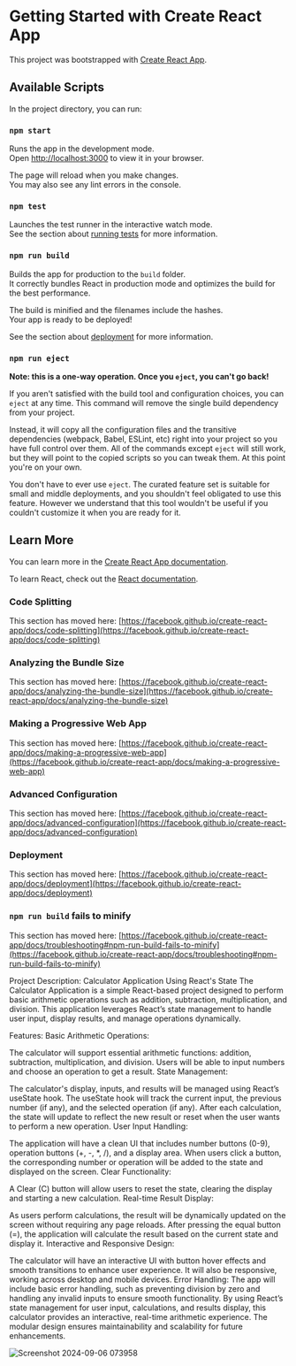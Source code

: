 # Getting Started with Create React App

This project was bootstrapped with [Create React App](https://github.com/facebook/create-react-app).

## Available Scripts

In the project directory, you can run:

### `npm start`

Runs the app in the development mode.\
Open [http://localhost:3000](http://localhost:3000) to view it in your browser.

The page will reload when you make changes.\
You may also see any lint errors in the console.

### `npm test`

Launches the test runner in the interactive watch mode.\
See the section about [running tests](https://facebook.github.io/create-react-app/docs/running-tests) for more information.

### `npm run build`

Builds the app for production to the `build` folder.\
It correctly bundles React in production mode and optimizes the build for the best performance.

The build is minified and the filenames include the hashes.\
Your app is ready to be deployed!

See the section about [deployment](https://facebook.github.io/create-react-app/docs/deployment) for more information.

### `npm run eject`

**Note: this is a one-way operation. Once you `eject`, you can't go back!**

If you aren't satisfied with the build tool and configuration choices, you can `eject` at any time. This command will remove the single build dependency from your project.

Instead, it will copy all the configuration files and the transitive dependencies (webpack, Babel, ESLint, etc) right into your project so you have full control over them. All of the commands except `eject` will still work, but they will point to the copied scripts so you can tweak them. At this point you're on your own.

You don't have to ever use `eject`. The curated feature set is suitable for small and middle deployments, and you shouldn't feel obligated to use this feature. However we understand that this tool wouldn't be useful if you couldn't customize it when you are ready for it.

## Learn More

You can learn more in the [Create React App documentation](https://facebook.github.io/create-react-app/docs/getting-started).

To learn React, check out the [React documentation](https://reactjs.org/).

### Code Splitting

This section has moved here: [https://facebook.github.io/create-react-app/docs/code-splitting](https://facebook.github.io/create-react-app/docs/code-splitting)

### Analyzing the Bundle Size

This section has moved here: [https://facebook.github.io/create-react-app/docs/analyzing-the-bundle-size](https://facebook.github.io/create-react-app/docs/analyzing-the-bundle-size)

### Making a Progressive Web App

This section has moved here: [https://facebook.github.io/create-react-app/docs/making-a-progressive-web-app](https://facebook.github.io/create-react-app/docs/making-a-progressive-web-app)

### Advanced Configuration

This section has moved here: [https://facebook.github.io/create-react-app/docs/advanced-configuration](https://facebook.github.io/create-react-app/docs/advanced-configuration)

### Deployment

This section has moved here: [https://facebook.github.io/create-react-app/docs/deployment](https://facebook.github.io/create-react-app/docs/deployment)

### `npm run build` fails to minify

This section has moved here: [https://facebook.github.io/create-react-app/docs/troubleshooting#npm-run-build-fails-to-minify](https://facebook.github.io/create-react-app/docs/troubleshooting#npm-run-build-fails-to-minify)


Project Description: Calculator Application Using React's State
The Calculator Application is a simple React-based project designed to perform basic arithmetic operations such as addition, subtraction, multiplication, and division. This application leverages React’s state management to handle user input, display results, and manage operations dynamically.

Features:
Basic Arithmetic Operations:

The calculator will support essential arithmetic functions: addition, subtraction, multiplication, and division.
Users will be able to input numbers and choose an operation to get a result.
State Management:

The calculator's display, inputs, and results will be managed using React’s useState hook.
The useState hook will track the current input, the previous number (if any), and the selected operation (if any).
After each calculation, the state will update to reflect the new result or reset when the user wants to perform a new operation.
User Input Handling:

The application will have a clean UI that includes number buttons (0-9), operation buttons (+, -, *, /), and a display area.
When users click a button, the corresponding number or operation will be added to the state and displayed on the screen.
Clear Functionality:

A Clear (C) button will allow users to reset the state, clearing the display and starting a new calculation.
Real-time Result Display:

As users perform calculations, the result will be dynamically updated on the screen without requiring any page reloads.
After pressing the equal button (=), the application will calculate the result based on the current state and display it.
Interactive and Responsive Design:

The calculator will have an interactive UI with button hover effects and smooth transitions to enhance user experience.
It will also be responsive, working across desktop and mobile devices.
Error Handling:
The app will include basic error handling, such as preventing division by zero and handling any invalid inputs to ensure smooth functionality.
By using React’s state management for user input, calculations, and results display, this calculator provides an interactive, real-time arithmetic experience. The modular design ensures maintainability and scalability for future enhancements.


![Screenshot 2024-09-06 073958](https://github.com/user-attachments/assets/786b6c80-67d0-4038-8e2c-35caa563e166)
